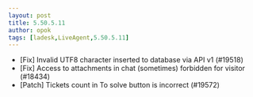 ```yaml
---
layout: post
title: 5.50.5.11
author: opok
tags: [ladesk,LiveAgent,5.50.5.11]
---
```

- [Fix] Invalid UTF8 character inserted to database via API v1 (#19518)
- [Fix] Access to attachments in chat (sometimes) forbidden for visitor (#18434)
- [Patch] Tickets count in To solve button is incorrect (#19572)
